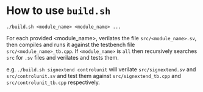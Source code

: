 # How to use `build.sh`

`./build.sh <module_name> <module_name> ...`

For each provided <module_name>, verilates the file `src/<module_name>.sv`, then compiles and runs it against the testbench file `src/<module_name>_tb.cpp`. If `<module_name>` is `all` then recursively searches `src` for `.sv` files and verilates and tests them.

e.g. `./build.sh signextend controlunit` will verilate `src/signextend.sv` and `src/controlunit.sv` and test them against `src/signextend_tb.cpp` and `src/controlunit_tb.cpp` respectively. 